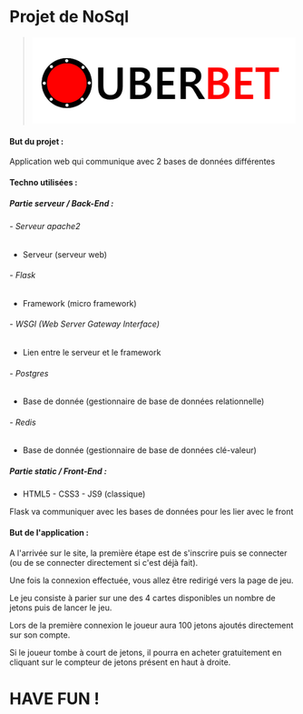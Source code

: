 # Projet de NoSql

> ![Alt text](./Dockerfile-Apache/FlaskApp/app/static/UBERBETV2.png "a title")

#### But du projet :
Application web qui communique avec 2 bases de données différentes

#### Techno utilisées :
##### Partie serveur / Back-End : 
###### - Serveur apache2
  - Serveur (serveur web)
###### - Flask
  - Framework (micro framework)
###### - WSGI (Web Server Gateway Interface)
  - Lien entre le serveur et le framework
###### - Postgres
  - Base de donnée (gestionnaire de base de données relationnelle)
###### - Redis
  - Base de donnée (gestionnaire de base de données clé-valeur)
##### Partie static / Front-End : 
- HTML5 - CSS3 - JS9 (classique)

Flask va communiquer avec les bases de données pour les lier avec le front

#### But de l'application :
A l'arrivée sur le site, la première étape est de s'inscrire puis se connecter (ou de se connecter directement si c'est déjà fait).

Une fois la connexion effectuée, vous allez être redirigé vers la page de jeu.

Le jeu consiste à parier sur une des 4 cartes disponibles un nombre de jetons puis de lancer le jeu.

Lors de la première connexion le joueur aura 100 jetons ajoutés directement sur son compte.

Si le joueur tombe à court de jetons, il pourra en acheter gratuitement en cliquant sur le compteur de jetons présent en haut à droite.

# HAVE FUN !